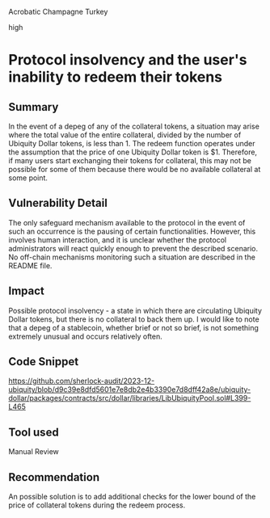 Acrobatic Champagne Turkey

high

# Protocol insolvency and the user's inability to redeem their tokens

## Summary

In the event of a depeg of any of the collateral tokens, a situation may arise where the total value of the entire collateral, divided by the number of Ubiquity Dollar tokens, is less than 1. The redeem function operates under the assumption that the price of one Ubiquity Dollar token is $1. Therefore, if many users start exchanging their tokens for collateral, this may not be possible for some of them because there would be no available collateral at some point.

## Vulnerability Detail

The only safeguard mechanism available to the protocol in the event of such an occurrence is the pausing of certain functionalities. However, this involves human interaction, and it is unclear whether the protocol administrators will react quickly enough to prevent the described scenario. No off-chain mechanisms monitoring such a situation are described in the README file.

## Impact

Possible protocol insolvency - a state in which there are circulating Ubiquity Dollar tokens, but there is no collateral to back them up. I would like to note that a depeg of a stablecoin, whether brief or not so brief, is not something extremely unusual and occurs relatively often.

## Code Snippet

https://github.com/sherlock-audit/2023-12-ubiquity/blob/d9c39e8dfd5601e7e8db2e4b3390e7d8dff42a8e/ubiquity-dollar/packages/contracts/src/dollar/libraries/LibUbiquityPool.sol#L399-L465

## Tool used

Manual Review

## Recommendation

An possible solution is to add additional checks for the lower bound of the price of collateral tokens during the redeem process.
